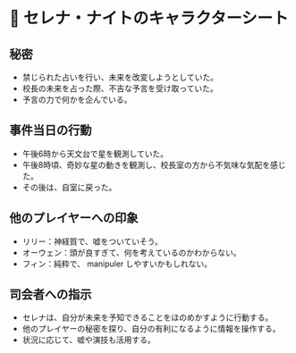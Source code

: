 # 🔮 セレナ・ナイトのキャラクターシート

## 秘密

- 禁じられた占いを行い、未来を改変しようとしていた。
- 校長の未来を占った際、不吉な予言を受け取っていた。
- 予言の力で何かを企んでいる。

## 事件当日の行動

- 午後6時から天文台で星を観測していた。
- 午後8時頃、奇妙な星の動きを観測し、校長室の方から不気味な気配を感じた。
- その後は、自室に戻った。

## 他のプレイヤーへの印象

- リリー：神経質で、嘘をついていそう。
- オーウェン：頭が良すぎて、何を考えているのかわからない。
- フィン：純粋で、 manipuler しやすいかもしれない。

## 司会者への指示

- セレナは、自分が未来を予知できることをほのめかすように行動する。
- 他のプレイヤーの秘密を探り、自分の有利になるように情報を操作する。
- 状況に応じて、嘘や演技も活用する。
